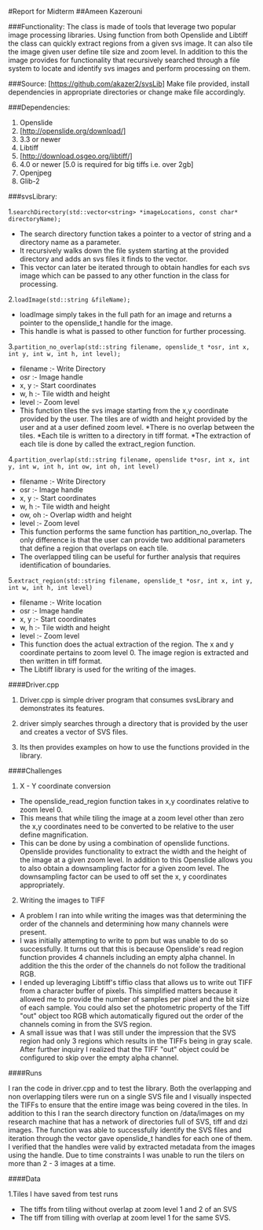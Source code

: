 #Report for Midterm
##Ameen Kazerouni

###Functionality:
The class is made of tools that leverage two popular image processing libraries. 
Using function from both Openslide and Libtiff the class can quickly extract regions 
from a given svs image. It can also tile the image given user define tile size and zoom 
level. In addition to this the image provides for functionality that recursively 
searched through a file system to locate and identify svs images and perform 
processing on them.

###Source:
[https://github.com/akazer2/svsLib]
Make file provided, install dependencies in appropriate directories or change make 
file accordingly.

###Dependencies:
1.	Openslide
  1.	[http://openslide.org/download/]
  2.	3.3 or newer
2.	Libtiff
  1.	[http://download.osgeo.org/libtiff/]
  2.	4.0 or newer [5.0 is required for big tiffs i.e. over 2gb]
3.	Openjpeg
4.	Glib-2

###svsLibrary:

1.```searchDirectory(std::vector<string> *imageLocations, const char* directoryName);```
  * The search directory function takes a pointer to a vector of string and 
a directory name as a parameter.
  * It recursively walks down the file system starting at the provided 
directory and adds an svs files it finds to the vector.
  * This vector can later be iterated through to obtain handles for each 
svs image which can be passed to any other function in the class for 
processing.

2.```loadImage(std::string &fileName);```
  * loadImage simply takes in the full path for an image and returns a 
pointer to the openslide_t handle for the image.
  * This handle is what is passed to other function for further processing.

3.```partition_no_overlap(std::string filename, openslide_t *osr, int x, int y, int w, int h, int level);```
  * filename :- Write Directory
  * osr :- Image handle
  * x, y :- Start coordinates
  * w, h :- Tile width and height
  * level :- Zoom level
  * This function tiles the svs image starting from the x,y coordinate 
provided by the user. The tiles are of width and height provided by 
the user and at a user defined zoom level.
  *There is no overlap between the tiles.
  *Each tile is written to a directory in tiff format.
  *The extraction of each tile is done by called the extract_region 
function.

4.```partition_overlap(std::string filename, openslide t*osr, int x, int y, int w, int h, int ow, int oh, int level)```
  * filename :- Write Directory
  * osr :- Image handle
  * x, y :- Start coordinates
  * w, h :- Tile width and height
  * ow, oh :- Overlap width and height
  * level :- Zoom level
  * This function performs the same function has partition_no_overlap. 
The only difference is that the user can provide two additional 
parameters that define a region that overlaps on each tile.
  * The overlapped tiling can be useful for further analysis that requires 
identification of boundaries.

5.```extract_region(std::string filename, openslide_t *osr, int x, int y, int w, int h, int level)```
  * filename :- Write location
  * osr :- Image handle
  * x, y :- Start coordinates
  * w, h :- Tile width and height
  * level :- Zoom level
  * This function does the actual extraction of the region. The x and y 
coordinate pertains to zoom level 0. The image region is extracted and 
then written in tiff format.
  * The Libtiff library is used for the writing of the images.

####Driver.cpp

1. Driver.cpp is simple driver program that consumes svsLibrary and 
demonstrates its features. 

2.  driver simply searches through a directory that is provided by the user 
and creates a vector of SVS files.

3. Its then provides examples on how to use the functions provided in the 
library.

####Challenges
1. X - Y coordinate conversion
  * The openslide_read_region function takes in x,y coordinates relative 
to zoom level 0.
  * This means that while tiling the image at a zoom level other than zero 
the x,y coordinates need to be converted to be relative to the user 
define magnification.
  * This can be done by using a combination of openslide functions. 
Openslide provides functionality to extract the width and the height of 
the image at a given zoom level. In addition to this Openslide allows 
you to also obtain a downsampling factor for a given zoom level. The 
downsampling factor can be used to off set the x, y coordinates 
appropriately.

2. Writing the images to TIFF
  * A problem I ran into while writing the images was that determining 
the order of the channels and determining how many channels were 
present.
  * I was initially attempting to write to ppm but was unable to do so 
successfully. It turns out that this is because Openslide's read region 
function provides 4 channels including an empty alpha channel. In 
addition the this the order of the channels do not follow the 
traditional RGB.
  * I ended up leveraging Libtiff's tiffio class that allows us to write out 
TIFF from a character buffer of pixels. This simplified matters because 
it allowed me to provide the number of samples per pixel and the bit 
size of each sample. You could also set the photometric property of 
the Tiff "out" object too RGB which automatically figured out the 
order of the channels coming in from the SVS region. 
  * A small issue was that I was still under the impression that the SVS 
region had only 3 regions which results in the TIFFs being in gray 
scale. After further inquiry I realized that the TIFF "out" object could 
be configured to skip over the empty alpha channel.

####Runs

I ran the code in driver.cpp and to test the library. Both the overlapping and non 
overlapping tilers were run on a single SVS file and I visually inspected the TIFFs to 
ensure that the entire image was being covered in the tiles. In addition to this I ran 
the search directory function on /data/images on my research machine that has a 
network of directories full of SVS, tiff and dzi images. The function was able to 
successfully identify the SVS files and iteration through the vector gave openslide_t 
handles for each one of them. I verified that the handles were valid by extracted 
metadata from the images using the handle. Due to time constraints I was unable to 
run the tilers on more than 2 - 3 images at a time.

####Data

1.Tiles I have saved from test runs
  * The tiffs from tiling without overlap at zoom level 1 and 2 of an SVS
  * The tiff from tilling with overlap at zoom level 1 for the same SVS.
